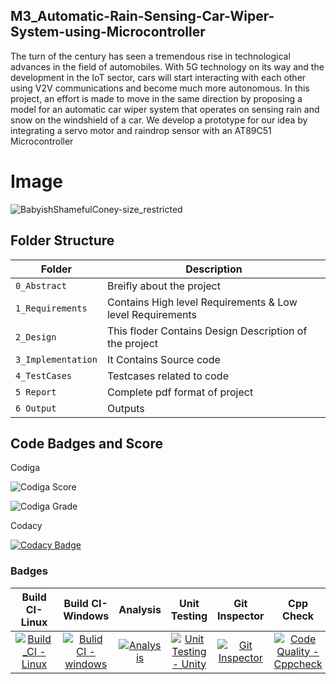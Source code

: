 ## M3_Automatic-Rain-Sensing-Car-Wiper-System-using-Microcontroller

The turn of the century has seen a tremendous rise in technological advances in the field of 
automobiles. With 5G technology on its way and the development in the IoT sector, cars will 
start interacting with each other using V2V communications and become much more 
autonomous. In this project, an effort is made to move in the same direction by proposing a 
model for an automatic car wiper system that operates on sensing rain and snow on the 
windshield of a car. We develop a prototype for our idea by integrating a servo motor and 
raindrop sensor with an AT89C51 Microcontroller

# Image
![BabyishShamefulConey-size_restricted](https://user-images.githubusercontent.com/101176652/168479485-8531902f-2e32-4cd7-844f-cabdb1320505.gif)

## Folder Structure
|Folder             | Description |
|-------------------| -----------------------------------------|
| `0_Abstract`      | Breifly about the project |
| `1_Requirements`  | Contains High level Requirements & Low level Requirements  |
| `2_Design`        | This floder Contains Design Description of the project |
| `3_Implementation`| It Contains Source code |
| `4_TestCases`     | Testcases related to code |
| `5 Report`        | Complete pdf format of project |
| `6 Output`        | Outputs |

## Code Badges and Score

Codiga

![Codiga Score](https://api.codiga.io/project/33565/score/svg)

![Codiga Grade](https://api.codiga.io/project/33565/status/svg)

Codacy

[![Codacy Badge](https://app.codacy.com/project/badge/Grade/89d39fde333b44488384e241a530080d)](https://www.codacy.com/gh/chvijaykrishna/M3_Automatic-Rain-Sensing-Car-Wiper-System-using-Microcontroller/dashboard?utm_source=github.com&amp;utm_medium=referral&amp;utm_content=chvijaykrishna/M3_Automatic-Rain-Sensing-Car-Wiper-System-using-Microcontroller&amp;utm_campaign=Badge_Grade)

### Badges
|Build CI-Linux|Build CI-Windows|Analysis|Unit Testing |Git Inspector| Cpp Check |
|:--:|:--:|:--:|:--:|:--:| :--:|
[![Build_CI - Linux](https://github.com/chvijaykrishna/M3_Automatic-Rain-Sensing-Car-Wiper-System-using-Microcontroller/actions/workflows/Linux.yml/badge.svg)](https://github.com/chvijaykrishna/M3_Automatic-Rain-Sensing-Car-Wiper-System-using-Microcontroller/actions/workflows/Linux.yml)|[![Bulid CI - windows](https://github.com/chvijaykrishna/M3_Automatic-Rain-Sensing-Car-Wiper-System-using-Microcontroller/actions/workflows/Windows.yml/badge.svg)](https://github.com/chvijaykrishna/M3_Automatic-Rain-Sensing-Car-Wiper-System-using-Microcontroller/actions/workflows/Windows.yml)|[![Analysis](https://github.com/chvijaykrishna/M3_Automatic-Rain-Sensing-Car-Wiper-System-using-Microcontroller/actions/workflows/analysis.yml/badge.svg)](https://github.com/chvijaykrishna/M3_Automatic-Rain-Sensing-Car-Wiper-System-using-Microcontroller/actions/workflows/analysis.yml)|[![Unit Testing - Unity](https://github.com/chvijaykrishna/M3_Automatic-Rain-Sensing-Car-Wiper-System-using-Microcontroller/actions/workflows/unit_test.yml/badge.svg)](https://github.com/chvijaykrishna/M3_Automatic-Rain-Sensing-Car-Wiper-System-using-Microcontroller/actions/workflows/unit_test.yml)|[![Git Inspector](https://github.com/chvijaykrishna/M3_Automatic-Rain-Sensing-Car-Wiper-System-using-Microcontroller/actions/workflows/git_insp.yml/badge.svg)](https://github.com/chvijaykrishna/M3_Automatic-Rain-Sensing-Car-Wiper-System-using-Microcontroller/actions/workflows/git_insp.yml)|[![Code Quality - Cppcheck](https://github.com/chvijaykrishna/M3_Automatic-Rain-Sensing-Car-Wiper-System-using-Microcontroller/actions/workflows/c-cpp.yml/badge.svg)](https://github.com/chvijaykrishna/M3_Automatic-Rain-Sensing-Car-Wiper-System-using-Microcontroller/actions/workflows/c-cpp.yml)|

